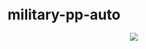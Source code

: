 # military-pp-auto

<p align="center">
  <img src="https://raw.githubusercontent.com/mohammed-elkomy/military-pp-auto/master/gifs/1w.gif"  />
</p>
